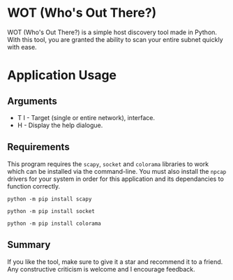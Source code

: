 # WOT (Who's Out There?)
WOT (Who's Out There?) is a simple host discovery tool made in Python. With this tool, you are granted the ability to scan your entire subnet quickly with ease.
# Application Usage
## Arguments
- T I - Target (single or entire network), interface.
- H - Display the help dialogue.
## Requirements
This program requires the `scapy`, `socket` and `colorama` libraries to work which can be installed via the command-line. You must also install the `npcap` drivers for your system in order for this application and its dependancies to function correctly.
```
python -m pip install scapy
```
```
python -m pip install socket
```
```
python -m pip install colorama
```

## Summary

If you like the tool, make sure to give it a star and recommend it to a friend. Any constructive criticism is welcome and I encourage feedback.
